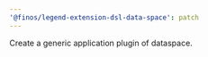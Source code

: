 ```yaml
---
'@finos/legend-extension-dsl-data-space': patch
---
```


Create a generic application plugin of dataspace.
